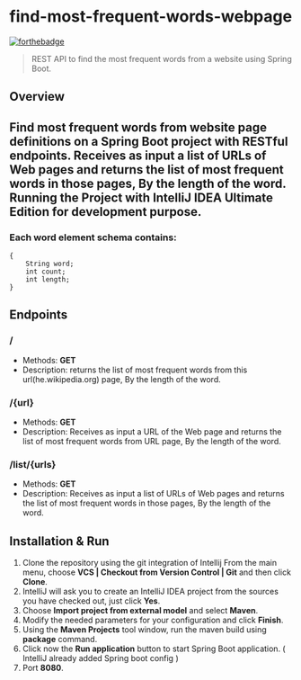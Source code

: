 # find-most-frequent-words-webpage

[![forthebadge](https://forthebadge.com/images/badges/made-with-java.svg)](https://forthebadge.com)

> REST API to find the most frequent words from a website using Spring Boot.


Overview
---
Find most frequent words from website page definitions on a Spring Boot project with RESTful endpoints. 
Receives as input a list of URLs of Web pages and returns the list of most frequent words in those pages,
By the length of the word.
Running the Project with IntelliJ IDEA Ultimate Edition for development purpose.
---

### Each word element schema contains: 
```
{
    String word;
    int count;
    int length;
}
```

Endpoints
---

### /

- Methods: **GET**
- Description: returns the list of most frequent words from this url(he.wikipedia.org) page, By the length of the word.


### /{url}

- Methods: **GET**
- Description: Receives as input a URL of the Web page and returns the list of most frequent words from URL page, By the length of the word.

### /list/{urls}

- Methods: **GET**
- Description: Receives as input a list of URLs of Web pages and returns the list of most frequent words in those pages,
By the length of the word.



Installation & Run
---
1. Clone the repository using the git integration of Intellij From the main menu, choose **VCS | Checkout from Version Control | Git** and then click **Clone**.
2. IntelliJ will ask you to create an IntelliJ IDEA project from the sources you have checked out, just click **Yes**.
3. Choose **Import project from external model** and select **Maven**.
4. Modify the needed parameters for your configuration and click **Finish**.
5. Using the **Maven Projects** tool window, run the maven build using **package** command.
6. Click now the **Run application** button to start Spring Boot application. ( IntelliJ already added Spring boot config )
7. Port **8080**.


